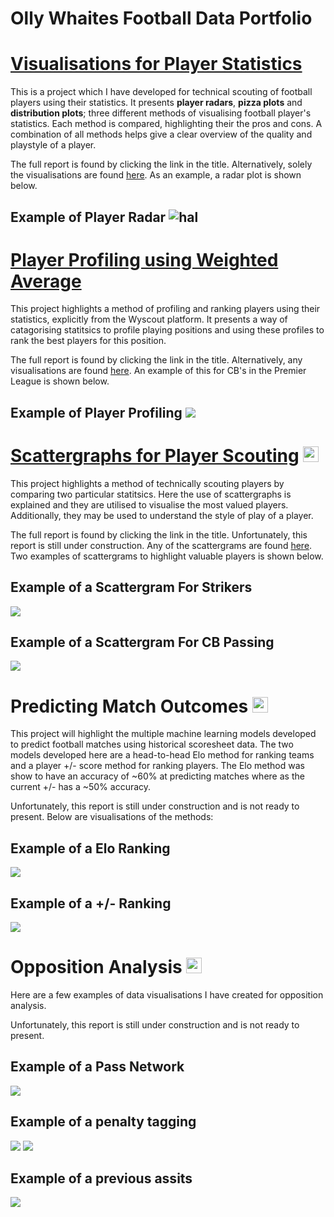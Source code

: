 # Olly Whaites Football Data Portfolio

# [Visualisations for Player Statistics](https://ollywhaites.github.io/football-stats-vis/)

This is a project which I have developed for technical scouting of football players using their statistics. It presents **player radars**, **pizza plots** and **distribution plots**; three different methods of visualising football player's statistics. Each method is compared, highlighting their the pros and cons. A combination of all methods helps give a clear overview of the quality and playstyle of a player.

The full report is found by clicking the link in the title. Alternatively, solely the visualisations are found [here](https://github.com/ollywhaites/football-stats-vis/tree/main/Plots). As an example, a radar plot is shown below.

## Example of Player Radar ![hal](images/D_Rice-vs-W_Ndidi-radar.png)

# [Player Profiling using Weighted Average](https://ollywhaites.github.io/weighted-avg-ranking/)

This project highlights a method of profiling and ranking players using their statistics, explicitly from the Wyscout platform. It presents a way of catagorising statitsics to profile playing positions and using these profiles to rank the best players for this position. 

The full report is found by clicking the link in the title. Alternatively, any visualisations are found [here](https://github.com/ollywhaites/weighted-avg-ranking/tree/main/images). An example of this for CB's in the Premier League is shown below.

## Example of Player Profiling ![](images/CB_EPL_Ranking_leaflet_2021.png)

# [Scattergraphs for Player Scouting](https://ollywhaites.github.io/scattergraph-pl-scouting/) <img src="https://user-images.githubusercontent.com/110287328/183289242-bfdee720-3d99-496b-8099-705c893eea6c.png" width="25" height="25">


This project highlights a method of technically scouting players by comparing two particular statitsics. Here the use of scattergraphs is explained and they are utilised to visualise the most valued players. Additionally, they may be used to understand the style of play of a player. 

The full report is found by clicking the link in the title. Unfortunately, this report is still under construction. Any of the scattergrams are found [here](https://github.com/ollywhaites/scattergraph-pl-scouting/tree/main/images). Two examples of scattergrams to highlight valuable players is shown below.

## Example of a Scattergram For Strikers
![](images/CF_Finishing.png)

## Example of a Scattergram For CB Passing 
![](images/Passing_CBs_2022.png)

# Predicting Match Outcomes <img src="https://user-images.githubusercontent.com/110287328/183289242-bfdee720-3d99-496b-8099-705c893eea6c.png" width="25" height="25">


This project will highlight the multiple machine learning models developed to predict football matches using historical scoresheet data. The two models developed here are a head-to-head Elo method for ranking teams and a player +/- score method for ranking players. The Elo method was show to have an accuracy of ~60% at predicting matches where as the current +/- has a ~50% accuracy.

Unfortunately, this report is still under construction and is not ready to present. Below are visualisations of the methods:

## Example of a Elo Ranking
![](images/Elo-St_albans_City.png)

## Example of a +/- Ranking
![](images/+:-.png)

# Opposition Analysis <img src="https://user-images.githubusercontent.com/110287328/183289242-bfdee720-3d99-496b-8099-705c893eea6c.png" width="25" height="25">


Here are a few examples of data visualisations I have created for opposition analysis. 

Unfortunately, this report is still under construction and is not ready to present.

## Example of a Pass Network
![](images/0-65min_pass_network_By.png)

## Example of a penalty tagging
![](images/Samir_Carruthers_pen.png)
![](images/Charlie_Sherringham_pen.png)

## Example of a previous assits
![](images/Dartford_assist_pen.png)
